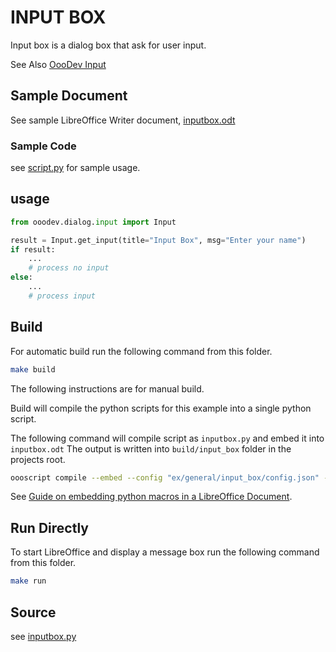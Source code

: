 # INPUT BOX

Input box is a dialog box that ask for user input.

See Also [OooDev Input](https://python-ooo-dev-tools.readthedocs.io/en/latest/src/dialog/input.html)

## Sample Document

See sample LibreOffice Writer document, [inputbox.odt](inputbox.odt)

### Sample Code

see [script.py](script.py) for sample usage.

## usage

```python
from ooodev.dialog.input import Input

result = Input.get_input(title="Input Box", msg="Enter your name")
if result:
    ...
    # process no input
else:
    ...
    # process input
```

## Build

For automatic build run the following command from this folder.

```sh
make build
```

The following instructions are for manual build.

Build will compile the python scripts for this example into a single python script.

The following command will compile script as `inputbox.py` and embed it into `inputbox.odt`
The output is written into `build/input_box` folder in the projects root.

```sh
oooscript compile --embed --config "ex/general/input_box/config.json" --embed-doc "ex/general/input_box/inputbox.odt" --build-dir "build/input_box"
```
See [Guide on embedding python macros in a LibreOffice Document](https://python-ooo-dev-tools.readthedocs.io/en/latest/guide/embed_python.html).

## Run Directly

To start LibreOffice and display a message box run the following command from this folder.

```sh
make run
```

## Source

see [inputbox.py](inputbox.py)
